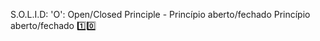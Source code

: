 S.O.L.I.D: 'O': Open/Closed Principle - Princípio aberto/fechado Princípio aberto/fechado :one::zero:
